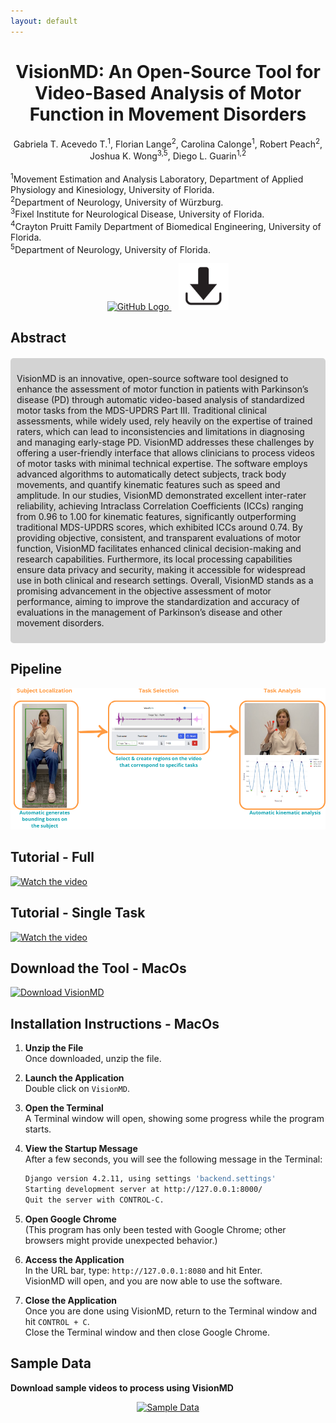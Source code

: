 ```yaml
---
layout: default
---
```

<h1 align="center">VisionMD: An Open-Source Tool for Video-Based Analysis of Motor Function in Movement Disorders</h1>
<div align="center">
  Gabriela T. Acevedo T.<sup>1</sup>, Florian Lange<sup>2</sup>, Carolina Calonge<sup>1</sup>, Robert Peach<sup>2</sup>, Joshua K. Wong<sup>3,5</sup>, Diego L. Guarin<sup>1,2</sup>
</div>
<br>
<sup>1</sup>Movement Estimation and Analysis Laboratory, Department of Applied Physiology and Kinesiology, University of Florida.
<br>
<sup>2</sup>Department of Neurology, University of Würzburg.
<br>
<sup>3</sup>Fixel Institute for Neurological Disease, University of Florida.
<br>
<sup>4</sup>Crayton Pruitt Family Department of Biomedical Engineering, University of Florida.
<br>
<sup>5</sup>Department of Neurology, University of Florida. 

<p align="center">
  <a href="https://github.com/mea-lab/VideoAnalysisToolBackend/tree/dev">
    <img src="https://github.githubassets.com/images/modules/logos_page/GitHub-Mark.png" alt="GitHub Logo" width="80">
  </a>
  &nbsp;&nbsp; 
  <a href="https://www.dropbox.com/scl/fi/u43mwolb57ph6834v07d2/VisionMD_MacOS.zip?rlkey=bgmthf22fxy8g6chsqo3r8d2k&e=1&st=6jl50jcg&dl=0" target="_blank">
    <img src="files/download_logo.jpg" alt="Download" width="80">
  </a>
</p>

## Abstract
<div style="background-color: #D3D3D3; padding: 10px; border-radius: 5px; margin: 20px 0;">
  <p>VisionMD is an innovative, open-source software tool designed to enhance the assessment of motor function in patients with Parkinson’s disease (PD) through automatic video-based analysis of standardized motor tasks from the MDS-UPDRS Part III. Traditional clinical assessments, while widely used, rely heavily on the expertise of trained raters, which can lead to inconsistencies and limitations in diagnosing and managing early-stage PD. VisionMD addresses these challenges by offering a user-friendly interface that allows clinicians to process videos of motor tasks with minimal technical expertise. The software employs advanced algorithms to automatically detect subjects, track body movements, and quantify kinematic features such as speed and amplitude. In our studies, VisionMD demonstrated excellent inter-rater reliability, achieving Intraclass Correlation Coefficients (ICCs) ranging from 0.96 to 1.00 for kinematic features, significantly outperforming traditional MDS-UPDRS scores, which exhibited ICCs around 0.74. By providing objective, consistent, and transparent evaluations of motor function, VisionMD facilitates enhanced clinical decision-making and research capabilities. Furthermore, its local processing capabilities ensure data privacy and security, making it accessible for widespread use in both clinical and research settings. Overall, VisionMD stands as a promising advancement in the objective assessment of motor performance, aiming to improve the standardization and accuracy of evaluations in the management of Parkinson’s disease and other movement disorders.</p>
</div>

## Pipeline
<div align="center">
    <img src="files/VisionMD_Pipeline.png" alt="Pipeline" />
</div>

## Tutorial - Full
[![Watch the video](https://img.youtube.com/vi/nEziXfARw8o/maxresdefault.jpg)](https://youtu.be/nEziXfARw8o)

## Tutorial - Single Task
[![Watch the video](https://img.youtube.com/vi/jZDgEBjXwP8/maxresdefault.jpg)](https://youtu.be/jZDgEBjXwP8)

## Download the Tool - MacOs

[![Download VisionMD](https://img.icons8.com/material-outlined/50/000000/download--v1.png)](https://www.dropbox.com/scl/fi/u43mwolb57ph6834v07d2/VisionMD_MacOS.zip?rlkey=bgmthf22fxy8g6chsqo3r8d2k&st=6jl50jcg&dl=0) 

## Installation Instructions - MacOs

1. **Unzip the File**  
   Once downloaded, unzip the file.

2. **Launch the Application**  
   Double click on `VisionMD`.

3. **Open the Terminal**  
   A Terminal window will open, showing some progress while the program starts.

4. **View the Startup Message**  
   After a few seconds, you will see the following message in the Terminal:

   ```bash
   Django version 4.2.11, using settings 'backend.settings'
   Starting development server at http://127.0.0.1:8000/
   Quit the server with CONTROL-C.
    ```
5. **Open Google Chrome**  
   (This program has only been tested with Google Chrome; other browsers might provide unexpected behavior.)

6. **Access the Application**  
   In the URL bar, type: `http://127.0.0.1:8080` and hit Enter.  
   VisionMD will open, and you are now able to use the software.

7. **Close the Application**  
   Once you are done using VisionMD, return to the Terminal window and hit `CONTROL + C`.  
   Close the Terminal window and then close Google Chrome.

## Sample Data
**Download sample videos to process using VisionMD**
<p align="center">
  <a href="https://github.com/mea-lab/VisionMD-Tutorial/tree/main/sampledata" target="_blank">
    <img src="files/sample_data.png" alt="Sample Data" width="100">
  </a>
</p>
